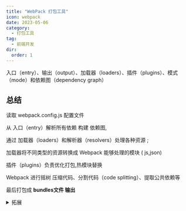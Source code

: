 ```yaml
---
title: "WebPack 打包工具"
icon: webpack
date: 2023-05-06
category:
  - 打包工具
tag:
  - 前端开发
dir:
  order: 1
---
```

入口（entry）、输出（output）、加载器（loaders）、插件（plugins）、模式（mode）和依赖图（dependency graph）

<h2 id="kwt2B">总结</h2>
读取 webpack.config.js 配置文件

从 入口（entry）解析所有依赖 构建 依赖图,

通过 加载器（loaders）和解析器（resolvers）处理各种资源 ;

 加载器将不同类型的资源转换成 Webpack 能够处理的模块 ( js,json)

插件（plugins）负责优化打包,热模块替换

Webpack 进行摇树 压缩代码、分割代码（code splitting）、提取公共依赖等

最后打包成 **bundles文件 输出**

<details class="lake-collapse"><summary id="ua4cf5980"><span class="ne-text">拓展</span></summary><p id="u7443d98e" class="ne-p"><span class="ne-text">Webpack 是一个现代 JavaScript 应用程序的静态模块打包器（bundler），它将应用程序中的所有依赖项（包括 JavaScript 文件、图片、CSS 等）打包成一个或多个 bundle。以下是 Webpack 打包工具的工作原理：</span></p><ol class="ne-ol"><li id="u974acea6" data-lake-index-type="0"><strong><span class="ne-text">初始化</span></strong><span class="ne-text">：当 Webpack 启动时，它会读取 </span><code class="ne-code"><span class="ne-text">webpack.config.js</span></code><span class="ne-text"> 配置文件，这个文件定义了如何处理和打包模块，以及如何处理各种类型的资源和优化打包。</span></li><li id="u2ef9b777" data-lake-index-type="0"><strong><span class="ne-text">构建依赖图</span></strong><span class="ne-text">：Webpack 从指定的入口文件（entry point）开始，递归地解析所有依赖项。这个过程会构建一个依赖图，其中包含了所有模块之间的依赖关系。Webpack 使用了多种加载器（loaders）和解析器（resolvers）来处理不同类型的资源。</span></li><li id="u16af6011" data-lake-index-type="0"><strong><span class="ne-text">编译</span></strong><span class="ne-text">：Webpack 遍历整个依赖图，对每个模块进行编译。在这个过程中，Webpack 会应用各种加载器和插件（plugins）来处理模块。加载器负责将不同类型的资源转换成 Webpack 能够处理的模块，而插件则可以执行更广泛的任务，如优化打包、提供热模块替换等。</span></li><li id="u89669daa" data-lake-index-type="0"><strong><span class="ne-text">优化</span></strong><span class="ne-text">：Webpack 对编译后的模块进行优化，包括删除死代码（tree shaking）、压缩代码、分割代码（code splitting）、提取公共依赖等。这些优化可以显著减少最终打包文件的大小，提高应用程序的加载速度。</span></li><li id="u9de64d57" data-lake-index-type="0"><strong><span class="ne-text">生成 bundles</span></strong><span class="ne-text">：Webpack 将优化后的模块输出到指定的输出目录（output directory）。这些输出文件就是应用程序的 bundles，它们可以是 JavaScript 文件、CSS 文件或其他类型的资源文件。</span></li><li id="u3339843a" data-lake-index-type="0"><strong><span class="ne-text">缓存和并行处理</span></strong><span class="ne-text">：Webpack 利用缓存来提高构建速度，如果某些模块没有发生变化，Webpack 会跳过它们的编译和优化过程。此外，Webpack 支持并行处理，可以同时处理多个模块，进一步提高构建效率。</span></li><li id="ua09220a4" data-lake-index-type="0"><strong><span class="ne-text">热模块替换（HMR）</span></strong><span class="ne-text">：Webpack 支持热模块替换，这意味着在开发过程中，当代码发生变化时，Webpack 可以无需刷新整个页面即可更新应用程序的部分内容。</span></li><li id="u33182514" data-lake-index-type="0"><strong><span class="ne-text">模式（Mode）</span></strong><span class="ne-text">：Webpack 允许配置开发模式（development）和生产模式（production）。在生产模式下，Webpack 会应用更多的优化和压缩插件，以生成更小的打包文件。</span></li></ol><p id="u4dda12cd" class="ne-p"><span class="ne-text">Webpack 的核心概念包括入口（entry）、输出（output）、加载器（loaders）、插件（plugins）、模式（mode）和依赖图（dependency graph）。通过灵活配置这些选项，开发者可以定制打包过程，以满足不同项目的需求。</span></p></details>
